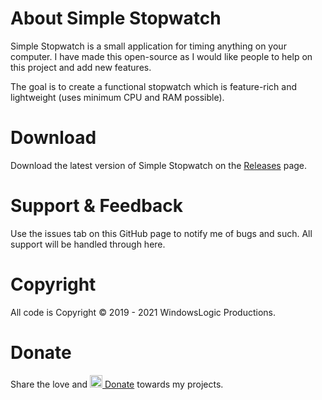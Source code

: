 # About Simple Stopwatch
Simple Stopwatch is a small application for timing anything on your computer. I have made this open-source as I would like people to help on this project and add new features.

The goal is to create a functional stopwatch which is feature-rich and lightweight (uses minimum CPU and RAM possible).

# Download

Download the latest version of Simple Stopwatch on the [Releases](https://github.com/windowslogic/simple-stopwatch/releases) page.

# Support & Feedback

Use the issues tab on this GitHub page to notify me of bugs and such. All support will be handled through here.

# Copyright
All code is Copyright © 2019 - 2021 WindowsLogic Productions.

# Donate
Share the love and <a href="https://www.paypal.com/donate?hosted_button_id=8TE9GD6PAGB8Q"><img width="20" height=auto alt="Donate" src="https://windowslogic.co.uk/img/donate.png"> Donate</a> towards my projects.
